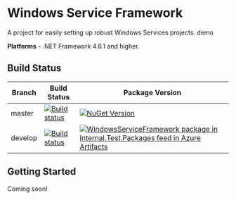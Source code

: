 # Windows Service Framework

A project for easily setting up robust Windows Services projects. demo

**Platforms** - .NET Framework 4.6.1 and higher.

## Build Status

Branch  |  Build Status  |  Package Version
------------- | --------------- | --------------
master | [![Build status](https://dev.azure.com/reflectsoftware/Windows%20Service%20Framework/_apis/build/status/WindowsServiceFramework-.NET%20Desktop-CI?branchName=master)](https://dev.azure.com/reflectsoftware/Windows%20Service%20Framework/_build/latest?definitionId=9) | [![NuGet Version](https://img.shields.io/nuget/v/WindowsServiceFramework.svg)](https://www.nuget.org/packages/WindowsServiceFramework/) 
develop | [![Build status](https://dev.azure.com/reflectsoftware/Windows%20Service%20Framework/_apis/build/status/WindowsServiceFramework-.NET%20Desktop-CI?branchName=develop)](https://dev.azure.com/reflectsoftware/Windows%20Service%20Framework/_build/latest?definitionId=9) | [![WindowsServiceFramework package in Internal.Test.Packages feed in Azure Artifacts](https://feeds.dev.azure.com/reflectsoftware/_apis/public/Packaging/Feeds/47095bf3-920e-4460-bed7-fa65840f203e/Packages/785b41af-a51c-40b5-b26d-cce23505d078/Badge)](https://dev.azure.com/reflectsoftware/_Packaging?feed=47095bf3-920e-4460-bed7-fa65840f203e&package=785b41af-a51c-40b5-b26d-cce23505d078&preferRelease=true&_a=package)

## Getting Started

Coming soon!
